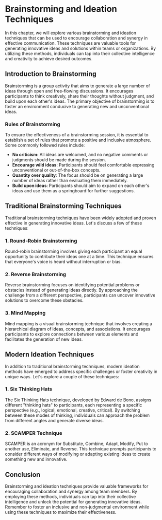 Brainstorming and Ideation Techniques
================================================

In this chapter, we will explore various brainstorming and ideation techniques that can be used to encourage collaboration and synergy in effective communication. These techniques are valuable tools for generating innovative ideas and solutions within teams or organizations. By utilizing these methods, individuals can tap into their collective intelligence and creativity to achieve desired outcomes.

Introduction to Brainstorming
-----------------------------

Brainstorming is a group activity that aims to generate a large number of ideas through open and free-flowing discussions. It encourages participants to think creatively, share their thoughts without judgment, and build upon each other's ideas. The primary objective of brainstorming is to foster an environment conducive to generating new and unconventional ideas.

### Rules of Brainstorming

To ensure the effectiveness of a brainstorming session, it is essential to establish a set of rules that promote a positive and inclusive atmosphere. Some commonly followed rules include:

* **No criticism**: All ideas are welcomed, and no negative comments or judgments should be made during the session.
* **Encourage wild ideas**: Participants should feel comfortable expressing unconventional or out-of-the-box concepts.
* **Quantity over quality**: The focus should be on generating a large number of ideas rather than evaluating them immediately.
* **Build upon ideas**: Participants should aim to expand on each other's ideas and use them as a springboard for further suggestions.

Traditional Brainstorming Techniques
------------------------------------

Traditional brainstorming techniques have been widely adopted and proven effective in generating innovative ideas. Let's discuss a few of these techniques:

### 1. Round-Robin Brainstorming

Round-robin brainstorming involves giving each participant an equal opportunity to contribute their ideas one at a time. This technique ensures that everyone's voice is heard without interruption or bias.

### 2. Reverse Brainstorming

Reverse brainstorming focuses on identifying potential problems or obstacles instead of generating ideas directly. By approaching the challenge from a different perspective, participants can uncover innovative solutions to overcome these obstacles.

### 3. Mind Mapping

Mind mapping is a visual brainstorming technique that involves creating a hierarchical diagram of ideas, concepts, and associations. It encourages participants to explore connections between various elements and facilitates the generation of new ideas.

Modern Ideation Techniques
--------------------------

In addition to traditional brainstorming techniques, modern ideation methods have emerged to address specific challenges or foster creativity in unique ways. Let's explore a couple of these techniques:

### 1. Six Thinking Hats

The Six Thinking Hats technique, developed by Edward de Bono, assigns different "thinking hats" to participants, each representing a specific perspective (e.g., logical, emotional, creative, critical). By switching between these modes of thinking, individuals can approach the problem from different angles and generate diverse ideas.

### 2. SCAMPER Technique

SCAMPER is an acronym for Substitute, Combine, Adapt, Modify, Put to another use, Eliminate, and Reverse. This technique prompts participants to consider different ways of modifying or adapting existing ideas to create something new and innovative.

Conclusion
----------

Brainstorming and ideation techniques provide valuable frameworks for encouraging collaboration and synergy among team members. By employing these methods, individuals can tap into their collective intelligence and unlock the potential for generating innovative ideas. Remember to foster an inclusive and non-judgmental environment while using these techniques to maximize their effectiveness.
